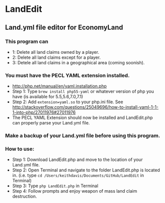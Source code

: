 # LandEdit
## Land.yml file editor for EconomyLand
### This program can 
* 1: Delete all land claims owned by a player. 
* 2: Delete all land claims except for a player. 
* 3: Detele all land claims in a geographical area (coming soonish).

### You must have the PECL YAML extension installed.
* http://php.net/manual/en/yaml.installation.php
* Step 1: Type ```brew install php55-yaml``` or whatever version of php you have (is available for 5.5,5.6,7.0,7.1)
* Step 2: Add ```extension=yaml.so``` to your php.ini file. See http://stackoverflow.com/questions/25049696/how-to-install-yaml-1-1-1-into-php/27011976#27011976
* The PECL YAML Extension should now be installed and LandEdit.php can properly parse your Land.yml file.

### Make a backup of your Land.yml file before using this program. 

### How to use:
* Step 1: Download LandEdit.php and move to the location of your Land.yml file.
* Step 2: Open Terminal and navigate to the folder LandEdit.php is located in.
(i.e. type ```cd /Users/keithdavis/Documents/GitHub/LandEdit``` in Terminal)
* Step 3: Type ```php LandEdit.php``` in Terminal
* Step 4: Follow prompts and enjoy weapon of mass land claim destruction. 
